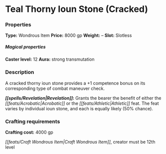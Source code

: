 ﻿---
Title: "Teal Thorny Ioun Stone (Cracked)"
Type: "Wondrous Item"
Price: "8000 gp"
Weight: "–"
Slot: "Slotless"
Caster level: "12"
Aura: "strong transmutation"
Description: |
  "A cracked _thorny ioun stone_ provides a +1 competence bonus on its corresponding type of combat maneuver check.
  **Revelation:** Grants the bearer the benefit of either the Acrobatic or the Athletic feat. The feat varies by individual _ioun stone_, and each is equally likely (50% chance)."
Crafting cost: "4000 gp"
Sources: "['Inner Sea Combat']"
---

# Teal Thorny Ioun Stone (Cracked)

### Properties

**Type:** Wondrous Item **Price:** 8000 gp **Weight:** – **Slot:** Slotless

##### Magical properties

**Caster level:** 12 **Aura:** strong transmutation

### Description

A cracked thorny ioun stone provides a +1 competence bonus on its corresponding type of combat maneuver check.

**_[[spells/Revelation|Revelation]]_:** Grants the bearer the benefit of either the _[[feats/Acrobatic|Acrobatic]]_ or the _[[feats/Athletic|Athletic]]_ feat. The feat varies by individual ioun stone, and each is equally likely (50% chance).

### Crafting requirements

**Crafting cost:** 4000 gp

_[[feats/Craft Wondrous Item|Craft Wondrous Item]]_, creator must be 12th level

